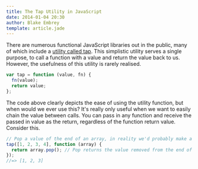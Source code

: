 ```yaml
---
title: The Tap Utility in JavaScript
date: 2014-01-04 20:30
author: Blake Embrey
template: article.jade
---
```


There are numerous functional JavaScript libraries out in the public, many of which include a [utility called tap](http://underscorejs.org/#tap). This simplistic utility serves a single purpose, to call a function with a value and return the value back to us. However, the usefulness of this utility is rarely realised.

```javascript
var tap = function (value, fn) {
  fn(value);
  return value;
};
```

The code above clearly depicts the ease of using the utility function, but when would we ever use this? It's really only useful when we want to easily chain the value between calls. You can pass in any function and receive the passed in value as the return, regardless of the function return value. Consider this.

```javascript
// Pop a value of the end of an array, in reality we'd probably make a pop utility.
tap([1, 2, 3, 4], function (array) {
  return array.pop(); // Pop returns the value removed from the end of the array.
});
//=> [1, 2, 3]
```
